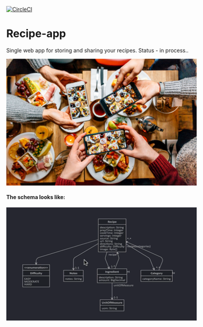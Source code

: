 [![CircleCI](https://circleci.com/gh/naglec13/recipe-app.svg?style=svg)](https://circleci.com/gh/naglec13/recipe-app)


# Recipe-app
Single web app for storing and sharing your recipes.
Status - in process..

<img src="src/main/resources/templates/food.jpg">


#### The schema looks like:
![schema](src/main/resources/templates/images/schema_Recipe_App.png)

